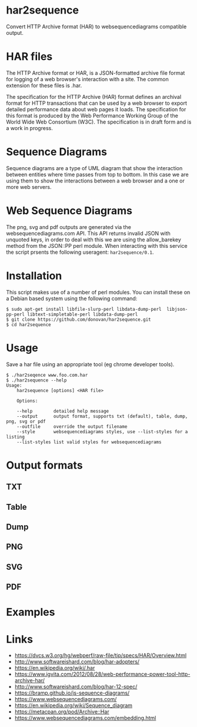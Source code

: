 # har2sequence

Convert HTTP Archive format (HAR) to websequencediagrams compatible output.

# HAR files

The HTTP Archive format or HAR, is a JSON-formatted archive file format for
logging of a web browser's interaction with a site. The common extension for
these files is .har.

The specification for the HTTP Archive (HAR) format defines an archival format
for HTTP transactions that can be used by a web browser to export detailed
performance data about web pages it loads. The specification for this format is
produced by the Web Performance Working Group of the World Wide Web Consortium
(W3C). The specification is in draft form and is a work in progress.

# Sequence Diagrams

Sequence diagrams are a type of UML diagram that show the interaction between
entities where time passes from top to bottom. In this case we are using them
to show the interactions between a web browser and a one or more web servers.

# Web Sequence Diagrams

The png, svg and pdf outputs are generated via the websequencediagrams.com API.
This API returns invalid JSON with unquoted keys, in order to deal with this we
are using the allow_barekey method from the JSON::PP perl module. When
interacting with this service the script prsents the following useragent:
`har2sequence/0.1`.

# Installation

This script makes use of a number of perl modules. You can install these on a
Debian based system using the following command:

    $ sudo apt-get install libfile-slurp-perl libdata-dump-perl  libjson-pp-perl libtext-simpletable-perl libdata-dump-perl
    $ git clone https://github.com/donovan/har2sequence.git
    $ cd har2sequence

# Usage

Save a har file using an appropriate tool (eg chrome developer tools).

    $ ./har2seqence www.foo.com.har
    $ ./har2sequence --help
    Usage:
        har2sequence [options] <HAR file>

        Options:

        --help        detailed help message
        --output      output format, supports txt (default), table, dump, png, svg or pdf
        --outfile     override the output filename
        --style       websequencediagrams styles, use --list-styles for a listing
        --list-styles list valid styles for websequencediagrams

# Output formats

## TXT
## Table
## Dump
## PNG
## SVG
## PDF

# Examples

# Links

* https://dvcs.w3.org/hg/webperf/raw-file/tip/specs/HAR/Overview.html
* http://www.softwareishard.com/blog/har-adopters/
* https://en.wikipedia.org/wiki/.har
* https://www.igvita.com/2012/08/28/web-performance-power-tool-http-archive-har/
* http://www.softwareishard.com/blog/har-12-spec/
* https://bramp.github.io/js-sequence-diagrams/
* https://www.websequencediagrams.com/
* https://en.wikipedia.org/wiki/Sequence_diagram
* https://metacpan.org/pod/Archive::Har
* https://www.websequencediagrams.com/embedding.html
